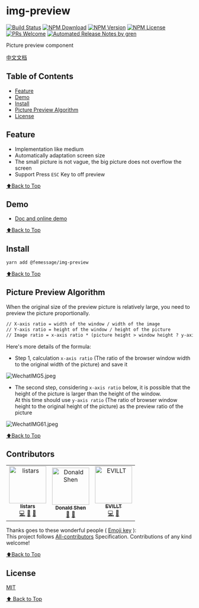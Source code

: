 # img-preview

[![Build Status](https://travis-ci.com/FEMessage/img-preview.svg?branch=master)](https://travis-ci.com/FEMessage/img-preview)
[![NPM Download](https://img.shields.io/npm/dm/@femessage/img-preview.svg)](https://www.npmjs.com/package/@femessage/img-preview)
[![NPM Version](https://img.shields.io/npm/v/@femessage/img-preview.svg)](https://www.npmjs.com/package/@femessage/img-preview)
[![NPM License](https://img.shields.io/npm/l/@femessage/img-preview.svg)](https://github.com/FEMessage/img-preview/blob/master/LICENSE)
[![PRs Welcome](https://img.shields.io/badge/PRs-welcome-brightgreen.svg)](https://github.com/FEMessage/img-preview/pulls)
[![Automated Release Notes by gren](https://img.shields.io/badge/%F0%9F%A4%96-release%20notes-00B2EE.svg)](https://github-tools.github.io/github-release-notes/)

Picture preview component

[中文文档](./README-zh.md)

## Table of Contents

* [Feature](#feature)
* [Demo](#demo)
* [Install](#install)
* [Picture Preview Algorithm](#picture-preview-algorithm)
* [License](#license)

## Feature

* Implementation like medium
* Automatically adaptation screen size
* The small picture is not vague, the big picture does not overflow the screen
* Support Press `ESC` Key to off preview

[⬆Back to Top](#table-of-contents)

## Demo

* [Doc and online demo](https://femessage.github.io/img-preview/)

[⬆Back to Top](#table-of-contents)

## Install

```sh
yarn add @femessage/img-preview
```

[⬆Back to Top](#table-of-contents)

## Picture Preview Algorithm

When the original size of the preview picture is relatively large, you need to preview the picture proportionally.

```html
// X-axis ratio = width of the window / width of the image
// Y-axis ratio = height of the window / height of the picture
// Image ratio = x-axis ratio * (picture height > window height ? y-axis ratio: x-axis ratio)
```

Here's more details of the formula:

* Step 1, calculation `x-axis ratio` (The ratio of the browser window width to the original width of the picture) and save it

![WechatIMG5.jpeg](https://i.loli.net/2019/11/15/eikTUwbqa4pmR3j.jpg)

* The second step, considering `x-axis ratio` below, it is possible that the height of the picture is larger than the height of the window.<br /> At this time should use `y-axis ratio` (The ratio of browser window height to the original height of the picture) as the preview ratio of the picture

![WechatIMG61.jpeg](https://i.loli.net/2019/11/15/YEsxZ5fG9CdimHh.jpg)

[⬆Back to Top](#table-of-contents)

## Contributors

<!-- ALL-CONTRIBUTORS-LIST:START - Do not remove or modify this section -->

<!-- prettier-ignore -->
<table><tr><td align="center"><a href="https://github.com/listars"><img src="https://avatars2.githubusercontent.com/u/20613509?v=4" width="100px;" alt="listars"/><br /><sub><b>listars</b></sub></a><br /><a href="https://github.com/FEMessage/img-preview/commits?author=listars" title="Code">💻</a> <a href="https://github.com/FEMessage/img-preview/commits?author=listars" title="Documentation">📖</a> <a href="#ideas-listars" title="Ideas, Planning, & Feedback">🤔</a></td><td align="center"><a href="https://github.com/donaldshen"><img src="https://avatars3.githubusercontent.com/u/19591950?v=4" width="100px;" alt="Donald Shen"/><br /><sub><b>Donald Shen</b></sub></a><br /><a href="https://github.com/FEMessage/img-preview/issues?q=author%3Adonaldshen" title="Bug reports">🐛</a> <a href="#maintenance-donaldshen" title="Maintenance">🚧</a></td><td align="center"><a href="https://evila.me"><img src="https://avatars3.githubusercontent.com/u/19513289?v=4" width="100px;" alt="EVILLT"/><br /><sub><b>EVILLT</b></sub></a><br /><a href="https://github.com/FEMessage/img-preview/commits?author=evillt" title="Code">💻</a> <a href="#maintenance-evillt" title="Maintenance">🚧</a></td></tr></table>

<!-- ALL-CONTRIBUTORS-LIST:END -->

Thanks goes to these wonderful people ( [Emoji key](https://allcontributors.org/docs/en/emoji-key) ):<br />This project follows [All-contributors](https://github.com/all-contributors/all-contributors) Specification. Contributions of any kind welcome!

[⬆Back to Top](#table-of-contents)

## License

[MIT](./LICENSE)

[⬆ Back to Top](#table-of-contents)
